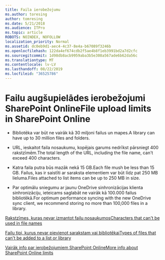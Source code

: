 ```yaml
---
title: Faila ierobežojumu
ms.author: toresing
author: tomresing
ms.date: 5/21/2018
ms.audience: ITPro
ms.topic: article
ROBOTS: NOINDEX, NOFOLLOW
localization_priority: Normal
ms.assetid: dc0eb9d1-aec4-4c37-8e4a-b67089f3246b
ms.openlocfilehash: 122da4ef674cdb2f5ae4b8f1eb3991bd2a7d2cfc
ms.sourcegitcommit: 1d98db8acb9959aba3b5e308a567ade6b62da56c
ms.translationtype: MT
ms.contentlocale: lv-LV
ms.lasthandoff: 08/22/2019
ms.locfileid: "36525786"
---
```

# <a name="file-upload-limits-in-sharepoint-online"></a><span data-ttu-id="2ad6d-102">Failu augšupielādes ierobežojumi SharePoint Online</span><span class="sxs-lookup"><span data-stu-id="2ad6d-102">File upload limits in SharePoint Online</span></span>

- <span data-ttu-id="2ad6d-103">Bibliotēka var būt ne vairāk kā 30 miljoni failus un mapes.</span><span class="sxs-lookup"><span data-stu-id="2ad6d-103">A library can have up to 30 million files and folders.</span></span>
    
- <span data-ttu-id="2ad6d-104">URL, ieskaitot faila nosaukumu, kopējais garums nedrīkst pārsniegt 400 rakstzīmēm.</span><span class="sxs-lookup"><span data-stu-id="2ad6d-104">The total length of the URL, including the file name, can't exceed 400 characters.</span></span>
    
- <span data-ttu-id="2ad6d-105">Katra faila putra būs mazāk nekā 15 GB.</span><span class="sxs-lookup"><span data-stu-id="2ad6d-105">Each file mush be less than 15 GB.</span></span> <span data-ttu-id="2ad6d-106">Failus, kas ir saistīti ar saraksta elementiem var būt līdz pat 250 MB lieluma.</span><span class="sxs-lookup"><span data-stu-id="2ad6d-106">Files attached to list items can be up to 250 MB in size.</span></span>
    
- <span data-ttu-id="2ad6d-107">Par optimālu sniegumu ar jaunu OneDrive sinhronizācijas klienta sinhronizāciju, ieteicams saglabāt ne vairāk kā 100.000 failus bibliotēkā.</span><span class="sxs-lookup"><span data-stu-id="2ad6d-107">For optimum performance syncing with the new OneDrive sync client, we recommend storing no more than 100,000 files in a library.</span></span> 
    
[<span data-ttu-id="2ad6d-108">Rakstzīmes, kuras nevar izmantot failu nosaukumos</span><span class="sxs-lookup"><span data-stu-id="2ad6d-108">Characters that can't be used in file names</span></span>](https://go.microsoft.com/fwlink/?linkid=866430)
  
[<span data-ttu-id="2ad6d-109">Failu tipi, kurus nevar pievienot sarakstam vai bibliotēkai</span><span class="sxs-lookup"><span data-stu-id="2ad6d-109">Types of files that can't be added to a list or library</span></span>](https://go.microsoft.com/fwlink/?linkid=273757)
  
[<span data-ttu-id="2ad6d-110">Vairāk info par ierobežojumiem SharePoint Online</span><span class="sxs-lookup"><span data-stu-id="2ad6d-110">More info about SharePoint Online limits</span></span>](https://go.microsoft.com/fwlink/?linkid=271273)
  

